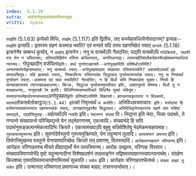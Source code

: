 ```yaml
---
index:  5.1.19
sutra:  आर्हादगोपुच्छसंख्यापरिमाणाठ्ठक्
vritti:  nyasa
---
```


`तदर्हति` (5.1.63) इत्येको विधिः, `तदर्हम्` (5.1.117) इति द्वितीयः, तत् कस्येहावधित्वेनोपादानम्? इत्याह--`तदर्हति` इत्यादि। इतरस्य ग्रहणं कस्मान्न भवति? एवं मन्यते यदि तस्य ग्रहणभिप्रेतं स्यात् `प्राग्वतेः` (5.1.18) इत्यनेनैव सम्बन्धं कुर्यात्, न `आर्हात्` इत्यनेन। ननु च वत्यर्थेऽपि नैतदस्ति; यद्यपि वत्यर्थेऽपि `गधिक्रियते, तथापि तत्र तेन न भवितव्यम्; प्रतिपदविहितेन वतिना बाधितत्वात्, अनभिधानाद्वा। तस्मादर्हतिशब्दैकदेशस्यैवार्हशब्दस्यावधित्वं न्याय्यम्। `गोपुच्छादीन् वर्जयित्वा` इति। कथं पुनरेतज्ज्ञायते--अगोपुच्छादिति प्रतिषेधोऽयमिति? अन्यस्यार्थस्येहासम्भवात्। ननु चायमर्थः स्यात्--अगोपुच्छशब्दात् संख्यायाः परिमाणाच्चेति? अशक्योऽयमर्थं इह सम्भावयितुम्। यदि ह्ययमर्थः स्यात्, निष्कादिभ्यः परिमाणादेव सिद्धत्वात् पुनर्वचनमनर्थकं स्यात्। ननु च नियमार्थं पुनर्वचनं स्यात्--असमास एव यथा स्यादिति? नैतदस्ति; न हि विधौ सति नियमार्थता युक्ता। नियमे हि सत्यवक्तव्यस्य त्यागाच्छब्दबाधनम्। किञ्च, सिद्धञ्च पुनर्वचनमुपादीयत इति, उक्तानुवादे दोषश्च। विधौ तु न शब्दबाधनम्, नानुवाद#ोष इतदि। विधिनियमसम्भवविचारे विधिनैव युक्तं भवितुम्। तस्मादन्यस्येहार्थस्यासम्भवात् `अगोपुच्छात्` इति प्रतिषदोऽयमिति विज्ञायते। ज्ञापकात्प्रकृतरतर न विवक्ष्यते, यदयम् `लोकसर्वलोकाट्ठञ्` (5.1.44) इति `को निवृत्त्यर्थं `ञं करोति। `अभिविधावयमाकारः` इति। मर्यादायां हि वर्त्तमानस्याकारस्यात्र ग्रहणमनर्थकं स्यात्, प्राग्ग्रहणानुवृत्त्यैव सिद्धत्वात्। अभिविधिवृत्तेराकारस्य ग्रहणे सत यदिष्टं सम्पद्यते, तद्दर्शयितुमाह--`अर्हत्यर्थेऽपि `ग्भवति` इति।
`भेदगणनं संख्या` ति। भिद्यन्त इति भेदाः, भिन्नाः पदार्थाः, ते गण्यन्ते संख्यायन्ते परिच्छिद्यन्ते येन तद्भेदगणनम्, एकत्वादि। संख्याभेदे हि सति पदार्थनुसङ्कल्पनमेकत्वादिभिः क्रियते। एकत्वसंख्याऽपि बहुषु सन्निवेशितेषु भेदमेकमसहायमाह। `गुरुत्वमानमुन्मानम्` इति। सुवर्णादेर्वस्तुनो गुरुत्वमुत्क्षिप्यते, येन तदुन्मानं तुलादि। `आयाममानं प्रमाणम्` इति। तिर्यगभिमुखस्य वस्तुनो येनायामपरिच्छेदः क्रियते तत् प्रमाणम्, वितस्त्यादि। `आरोहपरणाहमानं परिमाणम्` इति। आरोहतः परिणाहतश्च मीयते व्रीह्याद्यर्थो येन तत्परिमाणम्। आरोहः उच्छ्रायः, परिणाहः विस्तारः।
संख्यापरिमाणयोर्भेदे पृष्टे यदुन्मानादीनां विशेषप्रदर्शनं तत्प्रसङ्गेन तद्विषयस्याज्ञानस्यापनयनार्थम्। संग्रहेण किलशब्द एवमादिमतमाचार्याणामित्यर्थं सूचयति। `सर्वतः` इति। आरोहतः परिणाहतश्चेत्यर्थः। `संख्या बाह्या तु सर्वतः` इति। उन्मानात् परिमाणात् प्रमाणाच्च संख्या बाह्या; तत्रानन्तर्भावात्।।

